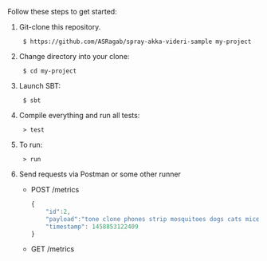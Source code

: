Follow these steps to get started:

1. Git-clone this repository.

        $ https://github.com/ASRagab/spray-akka-videri-sample my-project

2. Change directory into your clone:

        $ cd my-project

3. Launch SBT:

        $ sbt

4. Compile everything and run all tests:

        > test

5. To run:

        > run
        
6. Send requests via Postman or some other runner

    - POST /metrics
    
      ``` javascript
      { 
          "id":2,
          "payload":"tone clone phones strip mosquitoes dogs cats mice and rain",
          "timestamp": 1458853122409
      }
      ```
    
    - GET /metrics
    
    

